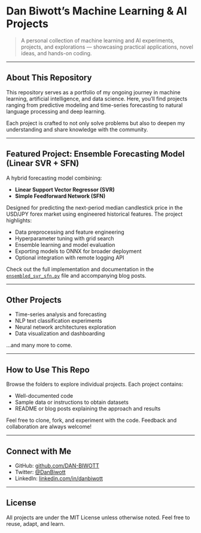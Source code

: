 # Dan Biwott’s Machine Learning & AI Projects

> A personal collection of machine learning and AI experiments, projects, and explorations — showcasing practical applications, novel ideas, and hands-on coding.

---

## About This Repository

This repository serves as a portfolio of my ongoing journey in machine learning, artificial intelligence, and data science. Here, you’ll find projects ranging from predictive modeling and time-series forecasting to natural language processing and deep learning.

Each project is crafted to not only solve problems but also to deepen my understanding and share knowledge with the community.

---

## Featured Project: Ensemble Forecasting Model (Linear SVR + SFN)

A hybrid forecasting model combining:

- **Linear Support Vector Regressor (SVR)**  
- **Simple Feedforward Network (SFN)**  

Designed for predicting the next-period median candlestick price in the USD/JPY forex market using engineered historical features. The project highlights:

- Data preprocessing and feature engineering  
- Hyperparameter tuning with grid search  
- Ensemble learning and model evaluation  
- Exporting models to ONNX for broader deployment  
- Optional integration with remote logging API

Check out the full implementation and documentation in the [`ensembled_svr_sfn.py`](./ensembled_svr_sfn.py) file and accompanying blog posts.

---

## Other Projects

- Time-series analysis and forecasting  
- NLP text classification experiments  
- Neural network architectures exploration  
- Data visualization and dashboarding

…and many more to come.

---

## How to Use This Repo

Browse the folders to explore individual projects. Each project contains:

- Well-documented code  
- Sample data or instructions to obtain datasets  
- README or blog posts explaining the approach and results  

Feel free to clone, fork, and experiment with the code. Feedback and collaboration are always welcome!

---

## Connect with Me

- GitHub: [github.com/DAN-BIWOTT](https://github.com/DAN-BIWOTT)  
- Twitter: [@DanBiwott](https://twitter.com/DanBiwott)  
- LinkedIn: [linkedin.com/in/danbiwott](https://linkedin.com/in/danbiwott)

---

## License

All projects are under the MIT License unless otherwise noted. Feel free to reuse, adapt, and learn.
